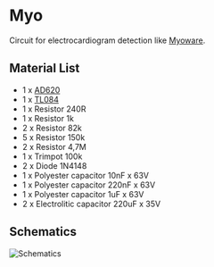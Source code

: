 # Myo
Circuit for electrocardiogram detection like [Myoware](https://www.sparkfun.com/products/13723).

## Material List

* 1 x [AD620](https://www.analog.com/media/en/technical-documentation/data-sheets/AD620.pdf)
* 1 x [TL084](http://www.ti.com/lit/ds/symlink/tl082.pdf)
* 1 x Resistor 240R
* 1 x Resistor 1k
* 2 x Resistor 82k
* 5 x Resistor 150k
* 2 x Resistor 4,7M
* 1 x Trimpot 100k
* 2 x Diode 1N4148
* 1 x Polyester capacitor 10nF x 63V
* 1 x Polyester capacitor 220nF x 63V
* 1 x Polyester capacitor 1uF x 63V
* 2 x Electrolitic capacitor 220uF x 35V

## Schematics
![Schematics](https://github.com/MaiconSoft/Myo/Schematics/Schematics.png)